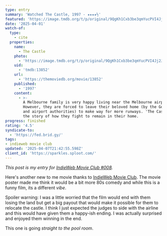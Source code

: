 ```yaml
---
type: entry
summary: 'Watched The Castle, 1997 - ★★★★½'
featured: 'https://image.tmdb.org/t/p/original/9QgKh1Cxb3be3qmYucPVI4Jj2Jd.jpg'
date: '2025-04-01'
watch-of:
  type:
    - cite
  properties:
    name:
      - The Castle
    photo:
      - 'https://image.tmdb.org/t/p/original/9QgKh1Cxb3be3qmYucPVI4Jj2Jd.jpg'
    uid:
      - 'tmdb:13852'
    url:
      - 'https://themoviedb.org/movie/13852'
    published:
      - '1997'
    content:
      - >-
        A Melbourne family is very happy living near the Melbourne airport.
        However, they are forced to leave their beloved home (by the Government
        and airport authorities) to make way for more runways. 'The Castle' is
        the story of how they fight to remain in their home.
progress: finished
rating: '4.5'
syndicate-to:
  - 'https://fed.brid.gy/'
tags:
- indieweb movie club
updated: '2025-04-07T21:42:55.598Z'
client_id: 'https://sparkles.sploot.com/'
---
```

*This post is my entry for [IndieWeb Movie Club #008](https://zacharykai.net/notes/iwmapr25).*

Here's another new to me movie thanks to [IndieWeb Movie Club](https://indieweb.org/IndieWeb_Movie_Club). The movie poster made me think it would be a bit more 80s comedy and while this is a funny film, its a different *vibe*.

Spoiler warning: <spoiler>I was a little worried that the film would end with them losing the land but get a big payout that would make it possible for them to relocate the castle. I think I just expected the judges to side with the airline and this would have given them a happy-ish ending. I was actually surprised and enjoyed them winning in the end.</spoiler>

This one is going *straight to the pool room*.

